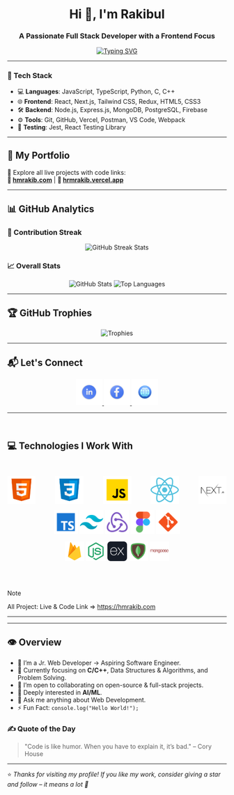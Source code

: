 <h1 align="center">Hi 👋, I'm Rakibul</h1>
<h3 align="center">A Passionate Full Stack Developer with a Frontend Focus</h3>

<p align="center">
  <a href="https://github.com/hrmrakib"><img src="https://readme-typing-svg.demolab.com?font=Fira+Code&size=24&duration=3000&pause=1000&center=true&vCenter=true&width=600&lines=Full+Stack+Developer;Frontend+Focused;Problem+Solver;Open+Source+Enthusiast;Always+Learning+%26+Building" alt="Typing SVG" /></a>
</p>



---

### 🔧 Tech Stack

- 💻 **Languages**: JavaScript, TypeScript, Python, C, C++
- 🌐 **Frontend**: React, Next.js, Tailwind CSS, Redux, HTML5, CSS3
- 🛠 **Backend**: Node.js, Express.js, MongoDB, PostgreSQL, Firebase
- ⚙️ **Tools**: Git, GitHub, Vercel, Postman, VS Code, Webpack
- 🧪 **Testing**: Jest, React Testing Library

---

## 🚀 My Portfolio

🎯 Explore all live projects with code links:  
**🔗 [hmrakib.com](https://hmrakib.com)** | **🔗 [hrmrakib.vercel.app](https://hrmrakib.vercel.app)**

---

## 📊 GitHub Analytics

### 🚀 Contribution Streak

<p align="center">
  <img src="https://github-readme-streak-stats.herokuapp.com?user=hrmrakib&theme=react&hide_border=true&background=0D1117&stroke=0D1117&fire=FF1CF7&sideLabels=00F0FF&currStreakNum=FF1CF7&ring=FF1CF7&currStreakLabel=FF1CF7&sideNums=00F0FF" alt="GitHub Streak Stats" />
</p>


### 📈 Overall Stats

<p align="center">
  <img src="https://github-readme-stats.vercel.app/api?username=hrmrakib&show_icons=true&theme=radical" alt="GitHub Stats" height="180" />
  <img src="https://github-readme-stats.vercel.app/api/top-langs/?username=hrmrakib&layout=compact&theme=radical&hide=html,css,scss" alt="Top Languages" height="180"/>
</p>

---

## 🏆 GitHub Trophies

<p align="center">
  <img src="https://github-profile-trophy.vercel.app/?username=hrmrakib&theme=radical&no-frame=true&row=1&column=6" alt="Trophies" />
</p>

---

## 📬 Let's Connect

<p align="center">
  <a href="https://www.linkedin.com/in/hrmrakib">
    <img width="60" height="60" src="https://github.com/hrmrakib/hrmrakib/blob/main/images/10464412.png" alt="LinkedIn">
  </a>
  <a href="https://www.facebook.com/hrmrakib">
    <img width="60" height="60" src="https://github.com/hrmrakib/hrmrakib/blob/main/images/10464408.png" alt="Facebook">
  </a>
  <a href="https://hrmrakib.vercel.app">
    <img width="60" height="60" src="https://github.com/hrmrakib/hrmrakib/blob/main/images/web.png" alt="Website">
  </a>
</p>

---

<br />

## :computer: Technologies I Work With

<br>
<p align="center" style="display:flex; align-items:center; justify-content:space-between; gap:60">
<img width="65" height="65" src="https://github.com/hrmrakib/hrmrakib/blob/main/images/tech/html.png"/>
<img width="65" height="65" src="https://github.com/hrmrakib/hrmrakib/blob/main/images/tech/css.png"/>
<img width="65" height="65" src="https://github.com/hrmrakib/hrmrakib/blob/main/images/tech/javascript.png"/>
<img width="65" height="65" src="https://github.com/hrmrakib/hrmrakib/blob/main/images/tech/reactjs.png"/>
<img width="65" height="65" src="https://github.com/hrmrakib/hrmrakib/blob/main/images/tech/nextjs.png"/>


</p>

<p align="center">
<img width="55" height="55" src="https://github.com/hrmrakib/hrmrakib/blob/main/images/tech/typescript.png"/>
<img width="55" height="55" src="https://github.com/hrmrakib/hrmrakib/blob/main/images/tech/tailwind.png"/>
<img width="55" height="55" src="https://github.com/hrmrakib/hrmrakib/blob/main/images/tech/redux.png"/>
<img width="55" height="55" src="https://github.com/hrmrakib/hrmrakib/blob/main/images/tech/figma.png"/>
<img width="55" height="55" src="https://github.com/hrmrakib/hrmrakib/blob/main/images/tech/git.png"/>
</p>

<p align="center">
<img width="45" height="45" src="https://github.com/hrmrakib/hrmrakib/blob/main/images/tech/firebase.webp"/>
<img width="45" height="45" src="https://github.com/hrmrakib/hrmrakib/blob/main/images/tech/nodejs.png"/>
<img width="45" height="45" src="https://github.com/hrmrakib/hrmrakib/blob/main/images/tech/express.png" "Expressjs"/>
<img width="45" height="45" src="https://github.com/hrmrakib/hrmrakib/blob/main/images/tech/mongodb.png"/>
<img width="45" height="45" src="https://github.com/hrmrakib/hrmrakib/blob/main/images/tech/mongoose.png"/>

</p>

<p align="center"> 

</p><br/>

<br />

> [!NOTE]
> All Project: Live & Code Link => https://hmrakib.com


----------------------------------------------------------------------------------

---

## 👁️ Overview

- 🔭 I’m a Jr. Web Developer → Aspiring Software Engineer.
- 🌱 Currently focusing on **C/C++**, Data Structures & Algorithms, and Problem Solving.
- 👯 I’m open to collaborating on open-source & full-stack projects.
- 🤖 Deeply interested in **AI/ML**.
- 💬 Ask me anything about Web Development.
- ⚡ Fun Fact: `console.log("Hello World!");`


### ✍️ Quote of the Day

> "Code is like humor. When you have to explain it, it’s bad." – Cory House

---

⭐ *Thanks for visiting my profile! If you like my work, consider giving a star and follow – it means a lot 🙌*

